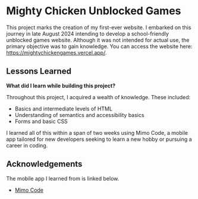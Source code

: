 # Mighty Chicken Unblocked Games

This project marks the creation of my first-ever website. I embarked on this journey in late August 2024 intending to develop a school-friendly unblocked games website. Although it was not intended for actual use, the primary objective was to gain knowledge. You can access the website here: https://mightychickengames.vercel.app/.

## Lessons Learned

**What did I learn while building this project?**

Throughout this project, I acquired a wealth of knowledge. These included:
- Basics and intermediate levels of HTML
- Understanding of semantics and accessibility basics
- Forms and basic CSS

I learned all of this within a span of two weeks using Mimo Code, a mobile app tailored for new developers seeking to learn a new hobby or pursuing a career in coding.

## Acknowledgements
The mobile app I learned from is linked below.
- [Mimo Code](https://www.mimo.org)
